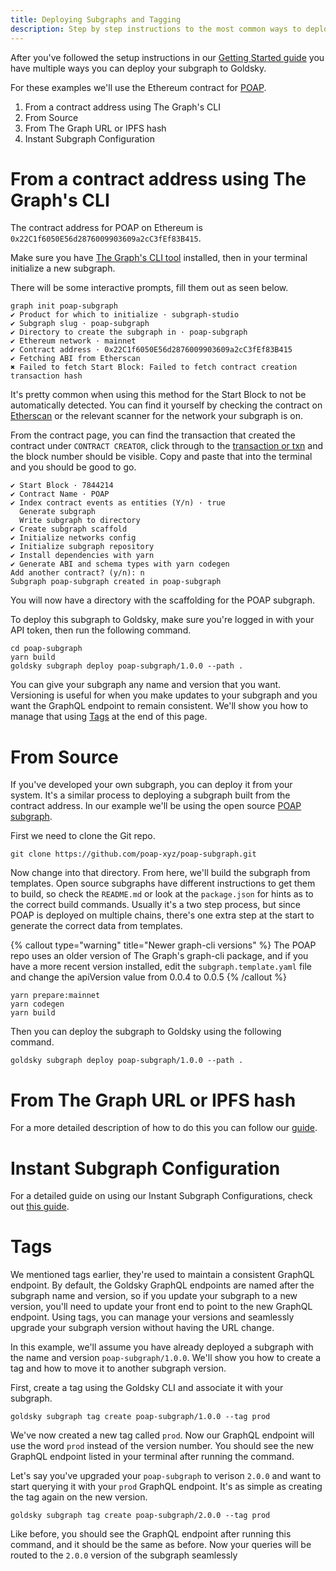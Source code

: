 ```yaml
---
title: Deploying Subgraphs and Tagging
description: Step by step instructions to the most common ways to deploy your subgraphs
---
```


After you've followed the setup instructions in our [Getting Started guide](/) you have multiple ways you can deploy your subgraph to Goldsky.

For these examples we'll use the Ethereum contract for [POAP](https://poap.xyz).

1. From a contract address using The Graph's CLI
2. From Source
3. From The Graph URL or IPFS hash
4. Instant Subgraph Configuration

# From a contract address using The Graph's CLI

The contract address for POAP on Ethereum is `0x22C1f6050E56d2876009903609a2cC3fEf83B415`.

Make sure you have [The Graph's CLI tool](https://thegraph.com/docs/en/cookbook/quick-start/#2-install-the-graph-cli) installed, then in your terminal initialize a new subgraph.

There will be some interactive prompts, fill them out as seen below.

```shell
graph init poap-subgraph
✔ Product for which to initialize · subgraph-studio
✔ Subgraph slug · poap-subgraph
✔ Directory to create the subgraph in · poap-subgraph
✔ Ethereum network · mainnet
✔ Contract address · 0x22C1f6050E56d2876009903609a2cC3fEf83B415
✔ Fetching ABI from Etherscan
✖ Failed to fetch Start Block: Failed to fetch contract creation transaction hash
```

It's pretty common when using this method for the Start Block to not be automatically detected. You can find it yourself by checking the contract on [Etherscan](https://etherscan.io/address/0x22C1f6050E56d2876009903609a2cC3fEf83B415) or the relevant scanner for the network your subgraph is on.

From the contract page, you can find the transaction that created the contract under `CONTRACT CREATOR`, click through to the [transaction or txn](https://etherscan.io/tx/0xc1522208c1e109ddbdd449125373f4dfb44e2fb9d0feb04a5e6ed5b09875506d) and the block number should be visible. Copy and paste that into the terminal and you should be good to go.

```shell
✔ Start Block · 7844214
✔ Contract Name · POAP
✔ Index contract events as entities (Y/n) · true
  Generate subgraph
  Write subgraph to directory
✔ Create subgraph scaffold
✔ Initialize networks config
✔ Initialize subgraph repository
✔ Install dependencies with yarn
✔ Generate ABI and schema types with yarn codegen
Add another contract? (y/n): n
Subgraph poap-subgraph created in poap-subgraph
```

You will now have a directory with the scaffolding for the POAP subgraph.

To deploy this subgraph to Goldsky, make sure you're logged in with your API token, then run the following command.

```shell
cd poap-subgraph
yarn build
goldsky subgraph deploy poap-subgraph/1.0.0 --path .
```

You can give your subgraph any name and version that you want. Versioning is useful for when you make updates to your subgraph and you want the GraphQL endpoint to remain consistent. We'll show you how to manage that using [Tags](#tags) at the end of this page.

# From Source

If you've developed your own subgraph, you can deploy it from your system. It's a similar process to deploying a subgraph built from the contract address. In our example we'll be using the open source [POAP subgraph](https://github.com/poap-xyz/poap-subgraph).

First we need to clone the Git repo.

```shell
git clone https://github.com/poap-xyz/poap-subgraph.git
```

Now change into that directory. From here, we'll build the subgraph from templates. Open source subgraphs have different instructions to get them to build, so check the `README.md` or look at the `package.json` for hints as to the correct build commands. Usually it's a two step process, but since POAP is deployed on multiple chains, there's one extra step at the start to generate the correct data from templates.

{% callout type="warning" title="Newer graph-cli versions" %}
The POAP repo uses an older version of The Graph's graph-cli package, and if you have a more recent version installed, edit the `subgraph.template.yaml` file and change the apiVersion value from 0.0.4 to 0.0.5
{% /callout %}

```shell
yarn prepare:mainnet
yarn codegen
yarn build
```

Then you can deploy the subgraph to Goldsky using the following command.

```shell
goldsky subgraph deploy poap-subgraph/1.0.0 --path .
```

# From The Graph URL or IPFS hash

For a more detailed description of how to do this you can follow our [guide](/migrate-from-the-graph).

# Instant Subgraph Configuration

For a detailed guide on using our Instant Subgraph Configurations, check out [this guide](/indexing/instant-subgraphs).

# Tags

We mentioned tags earlier, they're used to maintain a consistent GraphQL endpoint. By default, the Goldsky GraphQL endpoints are named after the subgraph name and version, so if you update your subgraph to a new version, you'll need to update your front end to point to the new GraphQL endpoint. Using tags, you can manage your versions and seamlessly upgrade your subgraph version without having the URL change.

In this example, we'll assume you have already deployed a subgraph with the name and version `poap-subgraph/1.0.0`. We'll show you how to create a tag and how to move it to another subgraph version.

First, create a tag using the Goldsky CLI and associate it with your subgraph.

```shell
goldsky subgraph tag create poap-subgraph/1.0.0 --tag prod
```

We've now created a new tag called `prod`. Now our GraphQL endpoint will use the word `prod` instead of the version number. You should see the new GraphQL endpoint listed in your terminal after running the command.

Let's say you've upgraded your `poap-subgraph` to verison `2.0.0` and want to start querying it with your `prod` GraphQL endpoint. It's as simple as creating the tag again on the new version.

```shell
goldsky subgraph tag create poap-subgraph/2.0.0 --tag prod
```

Like before, you should see the GraphQL endpoint after running this command, and it should be the same as before. Now your queries will be routed to the `2.0.0` version of the subgraph seamlessly
